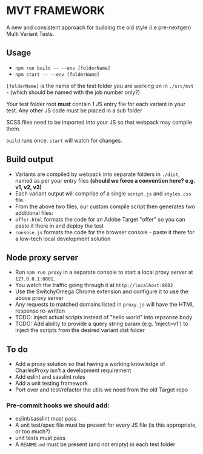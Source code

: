 # MVT FRAMEWORK
A new and consistent approach for building the old style (i.e pre-nextgen) Multi Variant Tests.

## Usage
- `npm run build -- --env [folderName]`
- `npm start -- --env [folderName]`

`[folderName]` is the name of the test folder you are working on in `./src/mvt` - (which should be named with the job number only?)

Your test folder root __must__ contain 1 JS entry file for each variant in your test. Any other JS code must be placed in a sub folder

SCSS files need to be imported into your JS so that webpack may compile them.

`build` runs once. `start` will watch for changes.

## Build output
- Variants are compiled by webpack into separate folders in `./dist`, named as per your entry files __(should we force a convention here? e.g. v1, v2, v3)__
- Each variant output will comprise of a single `script.js` and `styles.css` file.
- From the above two files, our custom compile script then generates two additional files:
- `offer.html` formats the code for an Adobe Target "offer" so you can paste it there in and deploy the test
- `console.js` formats the code for the browser console - paste it there for a low-tech local development solution

## Node proxy server
- Run `npm run proxy` in a separate console to start a local proxy server at `127.0.0.1:8001`.
- You watch the traffic going through it at `http://localhost:8002`
- Use the SwitchyOmega Chrome extension and configure it to use the above proxy server
- Any requests to matched domains listed in `proxy.js` will have the HTML response re-written
- TODO: inject actual scripts instead of "hello world" into repsonse body 
- TODO: Add ability to provide a query string param (e.g. 'inject=v1') to inject the scripts from the desired variant dist folder


## To do
- Add a proxy solution so that having a working knowledge of CharlesProxy isn't a development requirement
- Add eslint and sasslint rules
- Add a unit testing framework
- Port over and test/refactor the utils we need from the old Target repo

### Pre-commit hooks we should add:
- eslint/sasslint must pass
- A unit test/spec file must be present for every JS file (is this appropriate, or too much?)
- unit tests must pass
- A `README.md` must be present (and not empty) in each test folder